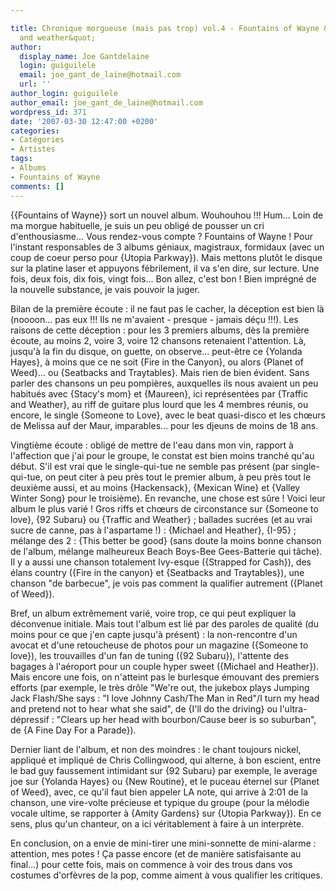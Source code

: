 ```yaml
---

title: Chronique morgueuse (mais pas trop) vol.4 - Fountains of Wayne &quot;Traffic
  and weather&quot;
author:
  display_name: Joe Gantdelaine
  login: guiguilele
  email: joe_gant_de_laine@hotmail.com
  url: ''
author_login: guiguilele
author_email: joe_gant_de_laine@hotmail.com
wordpress_id: 371
date: '2007-03-30 12:47:00 +0200'
categories:
- Catégories
- Artistes
tags:
- Albums
- Fountains of Wayne
comments: []
---
```

{{Fountains of Wayne}} sort un nouvel album. Wouhouhou !!! Hum... Loin de ma morgue habituelle, je suis un peu obligé de pousser un cri d'enthousiasme... Vous rendez-vous compte ? Fountains of Wayne ! Pour l'instant responsables de 3 albums géniaux, magistraux, formidaux (avec un coup de coeur perso pour {Utopia Parkway}). Mais mettons plutôt le disque sur la platine laser et appuyons fébrilement, il va s'en dire, sur lecture. Une fois, deux fois, dix fois, vingt fois... Bon allez, c'est bon ! Bien imprégné de la nouvelle substance, je vais pouvoir la juger.

Bilan de la première écoute : il ne faut pas le cacher, la déception est bien là (noooon... pas eux !!! Ils ne m'avaient - presque - jamais déçu !!!). Les raisons de cette déception : pour les 3 premiers albums, dès la première écoute, au moins 2, voire 3, voire 12 chansons retenaient l'attention. Là, jusqu'à la fin du disque, on guette, on observe... peut-être ce {Yolanda Hayes}, à moins que ce ne soit {Fire in the Canyon}, ou alors {Planet of Weed}... ou {Seatbacks and Traytables}. Mais rien de bien évident. Sans parler des chansons un peu pompières, auxquelles ils nous avaient un peu habitués avec {Stacy's mom} et {Maureen}, ici représentées par {Traffic and Weather}, au riff de guitare plus lourd que les 4 membres réunis, ou encore, le single {Someone to Love}, avec le beat quasi-disco et les chœurs de Melissa auf der Maur, imparables... pour les djeuns de moins de 18 ans.

Vingtième écoute : obligé de mettre de l'eau dans mon vin, rapport à l'affection que j'ai pour le groupe, le constat est bien moins tranché qu'au début. S'il est vrai que le single-qui-tue ne semble pas présent (par single-qui-tue, on peut citer à peu près tout le premier album, à peu près tout le deuxième aussi, et au moins {Hackensack}, {Mexican Wine} et {Valley Winter Song} pour le troisième). En revanche, une chose est sûre ! Voici leur album le plus varié ! Gros riffs et chœurs de circonstance sur {Someone to love}, {92 Subaru} ou {Traffic and Weather} ; ballades sucrées (et au vrai sucre de canne, pas à l'aspartame !) : {Michael and Heather}, {I-95} ; mélange des 2 : {This better be good} (sans doute la moins bonne chanson de l'album, mélange malheureux Beach Boys-Bee Gees-Batterie qui tâche). Il y a aussi une chanson totalement Ivy-esque ({Strapped for Cash}), des élans country ({Fire in the canyon} et {Seatbacks and Traytables}), une chanson "de barbecue", je vois pas comment la qualifier autrement ({Planet of Weed}).

Bref, un album extrêmement varié, voire trop, ce qui peut expliquer la déconvenue initiale. Mais tout l'album est lié par des paroles de qualité (du moins pour ce que j'en capte jusqu'à présent) : la non-rencontre d'un avocat et d'une retoucheuse de photos pour un magazine ({Someone to love}), les trouvailles d'un fan de tuning ({92 Subaru}), l'attente des bagages à l'aéroport pour un couple hyper sweet ({Michael and Heather}). Mais encore une fois, on n'atteint pas le burlesque émouvant des premiers efforts (par exemple, le très drôle "We're out, the jukebox plays Jumping Jack Flash/She says : "I love Johnny Cash/The Man in Red"/I turn my head and pretend not to hear what she said", de {I'll do the driving} ou l'ultra-dépressif : "Clears up her head with bourbon/Cause beer is so suburban", de {A Fine Day For a Parade}).

Dernier liant de l'album, et non des moindres : le chant toujours nickel, appliqué et impliqué de Chris Collingwood, qui alterne, à bon escient, entre le bad guy faussement intimidant sur {92 Subaru} par exemple, le average joe sur {Yolanda Hayes} ou {New Routine}, et le puceau éternel sur {Planet of Weed}, avec, ce qu'il faut bien appeler LA note, qui arrive à 2:01 de la chanson, une vire-volte précieuse et typique du groupe (pour la mélodie vocale ultime, se rapporter à {Amity Gardens} sur {Utopia Parkway}). En ce sens, plus qu'un chanteur, on a ici véritablement à faire à un interprète.

En conclusion, on a envie de mini-tirer une mini-sonnette de mini-alarme : attention, mes potes ! Ça passe encore (et de manière satisfaisante au final...) pour cette fois, mais on commence à voir des trous dans vos costumes d'orfèvres de la pop, comme aiment à vous qualifier les critiques.
